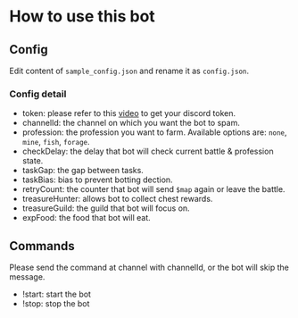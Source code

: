 # How to use this bot

## Config

Edit content of `sample_config.json` and rename it as `config.json`.

### Config detail

- token: please refer to this [video](https://youtu.be/_4s2DpUhLGQ?si=Y_SXTWQzs9s-n6D8&t=180) to get your discord token.
- channelId: the channel on which you want the bot to spam.
- profession: the profession you want to farm. Available options are: `none`, `mine`, `fish`, `forage`.
- checkDelay: the delay that bot will check current battle & profession state.
- taskGap: the gap between tasks.
- taskBias: bias to prevent botting dection.
- retryCount: the counter that bot will send `$map` again or leave the battle.
- treasureHunter: allows bot to collect chest rewards.
- treasureGuild: the guild that bot will focus on.
- expFood: the food that bot will eat.

## Commands

Please send the command at channel with channelId, or the bot will skip the message.

- !start: start the bot
- !stop: stop the bot